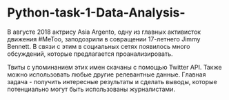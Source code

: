 # Python-task-1-Data-Analysis-


В августе 2018 актрису Asia Argento, одну из главных активисток движения #MeToo, заподозрили в совращении 17-летнего Jimmy Bennett. В связи с этим в социальных сетях появилось много обсуждений, которые предлагается проанализировать. 

Твиты с упоминанием этих имен скачаны с помощью Twitter API. Также можно использовать любые другие релевантные данные. Главная задача - получить интересные результаты и сделать выводы, которые потенциально могут быть использованы журналистами.
